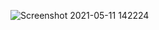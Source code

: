 
![Screenshot 2021-05-11 142224](https://user-images.githubusercontent.com/67514668/117783469-62dc2380-b264-11eb-965c-71dfd440b8e6.png)
